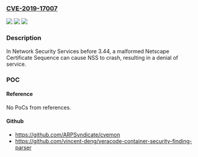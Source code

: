 ### [CVE-2019-17007](https://cve.mitre.org/cgi-bin/cvename.cgi?name=CVE-2019-17007)
![](https://img.shields.io/static/v1?label=Product&message=NSS&color=blue)
![](https://img.shields.io/static/v1?label=Version&message=%3C%203.44%20&color=brighgreen)
![](https://img.shields.io/static/v1?label=Vulnerability&message=CERT_DecodeCertPackage()%20crash%20with%20Netscape%20Certificate%20Sequences&color=brighgreen)

### Description

In Network Security Services before 3.44, a malformed Netscape Certificate Sequence can cause NSS to crash, resulting in a denial of service.

### POC

#### Reference
No PoCs from references.

#### Github
- https://github.com/ARPSyndicate/cvemon
- https://github.com/vincent-deng/veracode-container-security-finding-parser

